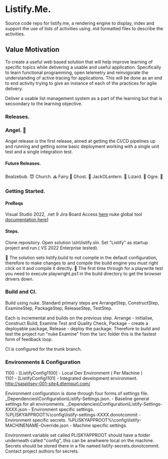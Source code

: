 # Listify.Me.

Source code repo for listify.me, a rendering engine to display, index and support the use of lists of activities using .md formatted files to describe the activities.  



## Value Motivation

To create a useful web based solution that will help improve learning of specific topics while delivering a usable and useful application.   Specifically to learn functional programming, open telemetry 
and reinvigorate the understanding of active tracing for applications.  This will be done as an end to end activity trying to give an instance of each of the practices for agile delivery.

Deliver a usable list management system as a part of the learning but that is secoondary to the learning objective.



### Releases.

### Angel.  👼

Angel release is the first release, aimed at getting the CI/CD pipelines up and running and getting some basic deployment working with a single unit test and a single integration test.


#### Future Releases.

Bealzebub. 😈
Church. ⛪
Fairy.🧚
Ghost. 👻
JackOLantern. 🎃
Lizard. 🦎
Ogre. 👹



### Getting Started.



#### PreReqs

Visual Studio 2022, .net 9
Jira Board Access [here](https://plisky.atlassian.net/jira/software/projects/LFY)
nuke global tool [documentation here](https://nuke.build/docs/getting-started/installation)]

#### Steps.

Clone repository.
Open solution \sln\listify.sln.
Set "Listify" as startup project and run.( VS 2022 Enterprise tested).

🎵 The solution sets listify.build to not compile in the default configuration, therefore to make changes to and compile the build engine you must right click on it and compile it directly.
🎵 The first time through for a playwrite test you need to execute playwright.ps1 in the build directory to get the browser drivers down.

### Build and CI.

Build using nuke.
Standard primary steps are ArrangeStep, ConstructStep, ExamineStep, PackageStep, ReleaseStep, TestStep.

Each is incremental and builds on the previous step.  Arrange - initialise, Construct Build, Examine Test and Quality Check, Package - create a deployable package, Release - deploy the package.
Therefore to build and test the project run "nuke Examine" from the \src folder this is the fastest form of feedback loop.

CI is configured for the trunk branch.


### Environments & Configuration
1100 - [ListifyConfig1100] - Local Dev Environment ( Per Machine )  
1101 - [ListifyConfig1101] - Integrated development environment.   http://saspitsey-001-site4.dtempurl.com/

Environment configuration is done through four forms of settings file.
_Dependencies\Configuration\Listify-Settings.json.       - Baseline general settings for all environments.
_Dependencies\Configuration\Listify-Settings-XXXX.json   - Environment specific settings.
%PLISKYAPPROOT%\config\listify-settings-XXXX.donotcommit - Environment specific secrets.
%PLISKYAPPROOT%\config\listify-MACHINENAME-Override.json - Machine specific settings.

Environment variable set called PLISKYAPPROOT should have a folder underneath called "config", this can be anwhwere local on the machine.   
Secrets should be stored there in a file named listify-secrets.donotcommit.   Contact project authors for secrets.

